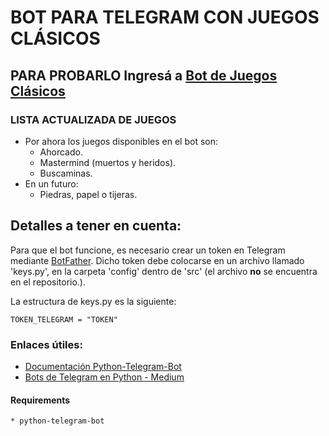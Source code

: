 # BOT PARA TELEGRAM CON JUEGOS CLÁSICOS

## PARA PROBARLO Ingresá a [Bot de Juegos Clásicos](https://t.me/juegos_clasicos_bot)

### LISTA ACTUALIZADA DE JUEGOS

+ Por ahora los juegos disponibles en el bot son:
    - Ahorcado.
    - Mastermind (muertos y heridos).
    - Buscaminas.
+ En un futuro:
    - Piedras, papel o tijeras.

## Detalles a tener en cuenta:

Para que el bot funcione, es necesario crear un token en Telegram mediante [BotFather](https://t.me/botfather).
Dicho token debe colocarse en un archivo llamado 'keys.py', en la carpeta 'config' dentro de 'src' (el archivo **no** se encuentra en el repositorio.).

La estructura de keys.py es la siguiente:

```
TOKEN_TELEGRAM = "TOKEN"
```
### Enlaces útiles:
* [Documentación Python-Telegram-Bot](https://python-telegram-bot.readthedocs.io/en/stable/)
* [Bots de Telegram en Python - Medium](https://medium.com/@goyoregalado/bots-de-telegram-en-python-134b964fcdf7)

#### Requirements
    * python-telegram-bot
